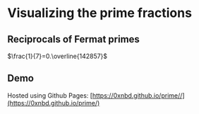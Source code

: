# Visualizing the prime fractions 

## Reciprocals of Fermat primes

$\frac{1}{7}=0.\overline{142857}$

## Demo

Hosted using Github Pages: [https://0xnbd.github.io/prime//](https://0xnbd.github.io/prime/)

